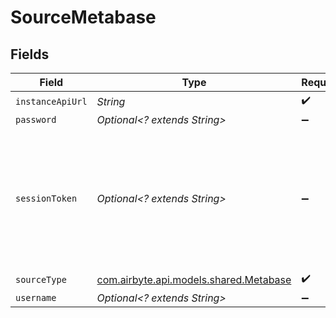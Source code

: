 # SourceMetabase


## Fields

| Field                                                                                                                                                                                                                                                                                                                                                                                                                | Type                                                                                                                                                                                                                                                                                                                                                                                                                 | Required                                                                                                                                                                                                                                                                                                                                                                                                             | Description                                                                                                                                                                                                                                                                                                                                                                                                          | Example                                                                                                                                                                                                                                                                                                                                                                                                              |
| -------------------------------------------------------------------------------------------------------------------------------------------------------------------------------------------------------------------------------------------------------------------------------------------------------------------------------------------------------------------------------------------------------------------- | -------------------------------------------------------------------------------------------------------------------------------------------------------------------------------------------------------------------------------------------------------------------------------------------------------------------------------------------------------------------------------------------------------------------- | -------------------------------------------------------------------------------------------------------------------------------------------------------------------------------------------------------------------------------------------------------------------------------------------------------------------------------------------------------------------------------------------------------------------- | -------------------------------------------------------------------------------------------------------------------------------------------------------------------------------------------------------------------------------------------------------------------------------------------------------------------------------------------------------------------------------------------------------------------- | -------------------------------------------------------------------------------------------------------------------------------------------------------------------------------------------------------------------------------------------------------------------------------------------------------------------------------------------------------------------------------------------------------------------- |
| `instanceApiUrl`                                                                                                                                                                                                                                                                                                                                                                                                     | *String*                                                                                                                                                                                                                                                                                                                                                                                                             | :heavy_check_mark:                                                                                                                                                                                                                                                                                                                                                                                                   | URL to your metabase instance API                                                                                                                                                                                                                                                                                                                                                                                    | https://localhost:3000/api/                                                                                                                                                                                                                                                                                                                                                                                          |
| `password`                                                                                                                                                                                                                                                                                                                                                                                                           | *Optional<? extends String>*                                                                                                                                                                                                                                                                                                                                                                                         | :heavy_minus_sign:                                                                                                                                                                                                                                                                                                                                                                                                   | N/A                                                                                                                                                                                                                                                                                                                                                                                                                  |                                                                                                                                                                                                                                                                                                                                                                                                                      |
| `sessionToken`                                                                                                                                                                                                                                                                                                                                                                                                       | *Optional<? extends String>*                                                                                                                                                                                                                                                                                                                                                                                         | :heavy_minus_sign:                                                                                                                                                                                                                                                                                                                                                                                                   | To generate your session token, you need to run the following command: ``` curl -X POST \<br/>  -H "Content-Type: application/json" \<br/>  -d '{"username": "person@metabase.com", "password": "fakepassword"}' \<br/>  http://localhost:3000/api/session<br/>``` Then copy the value of the `id` field returned by a successful call to that API.<br/>Note that by default, sessions are good for 14 days and needs to be regenerated. |                                                                                                                                                                                                                                                                                                                                                                                                                      |
| `sourceType`                                                                                                                                                                                                                                                                                                                                                                                                         | [com.airbyte.api.models.shared.Metabase](../../models/shared/Metabase.md)                                                                                                                                                                                                                                                                                                                                            | :heavy_check_mark:                                                                                                                                                                                                                                                                                                                                                                                                   | N/A                                                                                                                                                                                                                                                                                                                                                                                                                  |                                                                                                                                                                                                                                                                                                                                                                                                                      |
| `username`                                                                                                                                                                                                                                                                                                                                                                                                           | *Optional<? extends String>*                                                                                                                                                                                                                                                                                                                                                                                         | :heavy_minus_sign:                                                                                                                                                                                                                                                                                                                                                                                                   | N/A                                                                                                                                                                                                                                                                                                                                                                                                                  |                                                                                                                                                                                                                                                                                                                                                                                                                      |